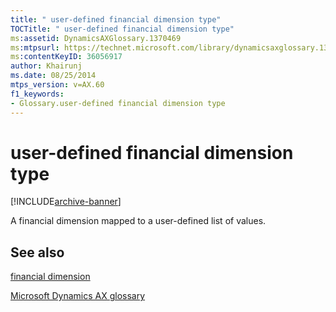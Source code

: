 ```yaml
---
title: " user-defined financial dimension type"
TOCTitle: " user-defined financial dimension type"
ms:assetid: DynamicsAXGlossary.1370469
ms:mtpsurl: https://technet.microsoft.com/library/dynamicsaxglossary.1370469(v=AX.60)
ms:contentKeyID: 36056917
author: Khairunj
ms.date: 08/25/2014
mtps_version: v=AX.60
f1_keywords:
- Glossary.user-defined financial dimension type
---
```


# user-defined financial dimension type


[!INCLUDE[archive-banner](includes/archive-banner.md)]

A financial dimension mapped to a user-defined list of values.

## See also

[financial dimension](financial-dimension.md)

[Microsoft Dynamics AX glossary](glossary/microsoft-dynamics-ax-glossary.md)

  


